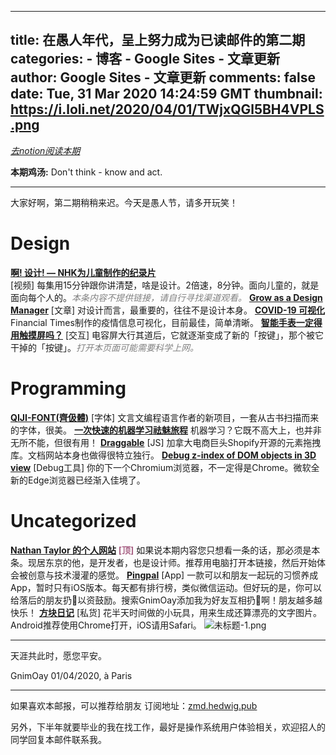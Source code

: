 
---
title: 在愚人年代，呈上努力成为已读邮件的第二期
categories: 
    - 博客
    - Google Sites - 文章更新
author: Google Sites - 文章更新
comments: false
date: Tue, 31 Mar 2020 14:24:59 GMT
thumbnail: https://i.loli.net/2020/04/01/TWjxQGl5BH4VPLS.png
---

<div>   
<p><a href="https://www.notion.so/envl/6de2609cc86b45e3b679d6cccc1fd00a#d97aab06b835481c8caaf1046c7bbab1"><em>去notion阅读本期</em></a></p>
<p><strong>本期鸡汤:</strong> Don't think - know and act.</p>
<hr>
<p>大家好啊，第二期稍稍来迟。今天是愚人节，请多开玩笑！</p>
<h1><strong>Design</strong></h1>
<p><a href="https://zmd.hedwig.pub/i/zai-yu-ren-nian-dai-cheng-shang-nu-li-cheng-wei-yi-du-you-jian-de-di-er-qi"><strong>啊! 设计! — NHK为儿童制作的纪录片</strong></a><br>
[视频] 每集用15分钟跟你讲清楚，啥是设计。2倍速，8分钟。面向儿童的，就是面向每个人的。<i style="color:gray;">本条内容不提供链接，请自行寻找渠道观看。</i>
<a href="https://askplaybook.com/collection/grow-as-a-design-manager"><strong>Grow as a Design Manager</strong></a>
[文章] 对设计而言，最重要的，往往不是设计本身。
<a href="https://www.ft.com/coronavirus-latest"><strong>COVID-19 可视化</strong></a>
Financial Times制作的疫情信息可视化，目前最佳，简单清晰。
<strong><a href="https://dl.acm.org/doi/10.1145/2556288.2557017">智能手表一定得用触摸屏吗？</a></strong>
[交互] 电容屏大行其道后，它就逐渐变成了新的「按键」，那个被它干掉的「按键」。<i style="color:gray;">打开本页面可能需要科学上网。</i></p>
<h1><strong>Programming</strong></h1>
<p><a href="https://qiji-font.netlify.com/"><strong>QIJI-FONT(齊伋體)</strong></a>
[字体] 文言文编程语言作者的新项目，一套从古书扫描而来的字体，很美。
<a href="http://www.r2d3.us/visual-intro-to-machine-learning-part-1/"><strong>一次快速的机器学习祛魅旅程</strong></a>
机器学习？它既不高大上，也并非无所不能，但很有用！
<strong><a href="https://shopify.github.io/draggable/examples/unique-dropzone.html">Draggable</a></strong>
[JS] 加拿大电商巨头Shopify开源的元素拖拽库。文档网站本身也做得很特立独行。
<strong><a href="https://blogs.windows.com/msedgedev/2020/01/23/debug-z-index-3d-view-edge-devtools/">Debug z-index of DOM objects in 3D view</a></strong>
[Debug工具] 你的下一个Chromium浏览器，不一定得是Chrome。微软全新的Edge浏览器已经渐入佳境了。</p>
<h1><strong>Uncategorized</strong></h1>
<p><a href="https://nathan.tokyo/"><strong>Nathan Taylor 的个人网站</strong></a>
<span style="color:#a68 !important;"><strong>[顶]</strong></span> 如果说本期内容您只想看一条的话，那必须是本条。现居东京的他，是开发者，也是设计师。推荐用电脑打开本链接，然后开始体会被创意与技术漫灌的感觉。
<a href="https://apps.apple.com/fr/app/pingpal-habit-tracker/id1492980905?l=en"><strong>Pingpal</strong></a>
[App] 一款可以和朋友一起玩的习惯养成App，暂时只有iOS版本。每天都有排行榜，类似微信运动。但好玩的是，你可以给落后的朋友扔💩以资鼓励。搜索GnimOay添加我为好友互相扔💩啊！朋友越多越快乐！
<strong><a href="https://oa-toys.now.sh/#/square">方块日记</a></strong>
[私货] 花半天时间做的小玩具，用来生成还算漂亮的文字图片。Android推荐使用Chrome打开，iOS请用Safari。
<img src="https://i.loli.net/2020/04/01/TWjxQGl5BH4VPLS.png" alt="未标题-1.png" referrerpolicy="no-referrer"></p>
<hr>
<p>天涯共此时，愿您平安。</p>
<p>GnimOay
01/04/2020, à Paris</p>
<hr>
<p>如果喜欢本邮报，可以推荐给朋友
订阅地址：<a href="https://zmd.hedwig.pub/">zmd.hedwig.pub</a></p>
<p>另外，下半年就要毕业的我在找工作，最好是操作系统用户体验相关，欢迎招人的同学回复本邮件联系我。</p>
  
</div>
            